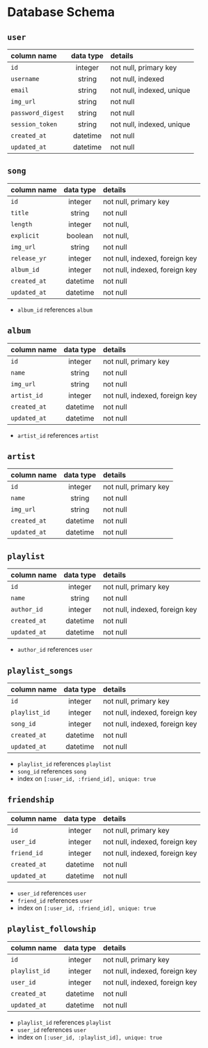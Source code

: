 # Database Schema

## `user`
| column name       | data type | details                   |
|:------------------|:---------:|:--------------------------|
| `id`              | integer   | not null, primary key     |
| `username`        | string    | not null, indexed         |
| `email`           | string    | not null, indexed, unique |
| `img_url`         | string    | not null                  |             
| `password_digest` | string    | not null                  |
| `session_token`   | string    | not null, indexed, unique |
| `created_at`      | datetime  | not null                  |
| `updated_at`      | datetime  | not null                  |

## `song`
| column name          | data type | details                        |
|:---------------------|:---------:|:-------------------------------|
| `id`                 | integer   | not null, primary key          |
| `title`              | string    | not null                       |
| `length`             | integer   | not null,                      |
| `explicit`           | boolean   | not null,                      |
| `img_url`            | string    | not null                       |
| `release_yr`         | integer   | not null, indexed, foreign key |
| `album_id`           | integer   | not null, indexed, foreign key |
| `created_at`         | datetime  | not null                       |
| `updated_at`         | datetime  | not null                       |

+ `album_id` references `album`  

## `album`
| column name          | data type | details                        |
|:---------------------|:---------:|:-------------------------------|
| `id`                 | integer   | not null, primary key          |
| `name`               | string    | not null                       |
| `img_url`            | string    | not null                       |
| `artist_id`          | integer   | not null, indexed, foreign key |
| `created_at`         | datetime  | not null                       |
| `updated_at`         | datetime  | not null                       |

+ `artist_id` references `artist`  

## `artist`
| column name          | data type | details                        |
|:---------------------|:---------:|:-------------------------------|
| `id`                 | integer   | not null, primary key          |
| `name`               | string    | not null                       |
| `img_url`            | string    | not null                       |
| `created_at`         | datetime  | not null                       |
| `updated_at`         | datetime  | not null                       |

## `playlist`
| column name          | data type | details                        |
|:---------------------|:---------:|:-------------------------------|
| `id`                 | integer   | not null, primary key          |
| `name`               | string    | not null                       |
| `author_id`          | integer   | not null, indexed, foreign key |
| `created_at`         | datetime  | not null                       |
| `updated_at`         | datetime  | not null                       |

+ `author_id` references `user`  

## `playlist_songs`
| column name       | data type | details                        |
|:------------------|:---------:|:-------------------------------|
| `id`              | integer   | not null, primary key          |
| `playlist_id`     | integer   | not null, indexed, foreign key |
| `song_id`         | integer   | not null, indexed, foreign key  |             
| `created_at`      | datetime  | not null                       |
| `updated_at`      | datetime  | not null                       |

+ `playlist_id` references `playlist`  
+ `song_id` references `song`
+ index on `[:user_id, :friend_id], unique: true`

## `friendship`
| column name       | data type | details                        |
|:------------------|:---------:|:-------------------------------|
| `id`              | integer   | not null, primary key          |
| `user_id`         | integer   | not null, indexed, foreign key |
| `friend_id`       | integer   | not null, indexed, foreign key  |             
| `created_at`      | datetime  | not null                       |
| `updated_at`      | datetime  | not null                       |

+ `user_id` references `user`  
+ `friend_id` references `user`
+ index on `[:user_id, :friend_id], unique: true`

## `playlist_followship`
| column name       | data type | details                        |
|:------------------|:---------:|:-------------------------------|
| `id`              | integer   | not null, primary key          |
| `playlist_id`         | integer   | not null, indexed, foreign key |
| `user_id`       | integer   | not null, indexed, foreign key  |             
| `created_at`      | datetime  | not null                       |
| `updated_at`      | datetime  | not null                       |

+ `playlist_id` references `playlist`
+ `user_id` references `user`  
+ index on `[:user_id, :playlist_id], unique: true`
